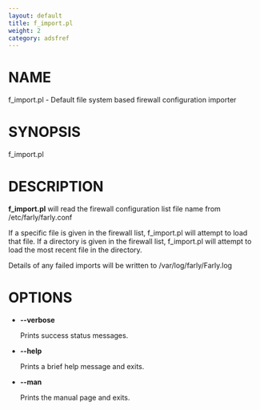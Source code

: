 ```yaml
---
layout: default
title: f_import.pl
weight: 2
category: adsfref
---
```


# NAME

f\_import.pl - Default file system based firewall configuration importer

# SYNOPSIS

f\_import.pl

# DESCRIPTION

__f\_import.pl__ will read the firewall configuration list file name from /etc/farly/farly.conf

If a specific file is given in the firewall list, f\_import.pl will attempt to 
load that file. If a directory is given in the firewall list, f\_import.pl will
attempt to load the most recent file in the directory.

Details of any failed imports will be written to /var/log/farly/Farly.log

# OPTIONS

- __\--verbose__

    Prints success status messages.

- __\--help__

    Prints a brief help message and exits.

- __\--man__

    Prints the manual page and exits.
